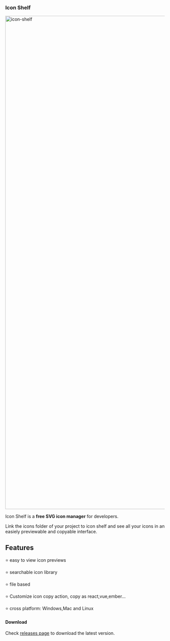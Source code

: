 ### Icon Shelf

<img width="1554" alt="icon-shelf" src="https://user-images.githubusercontent.com/21201812/134767938-7f30e3b2-2ce1-4ed6-8a61-5df0607fe858.png">

Icon Shelf is a **free SVG icon manager** for developers.

Link the icons folder of your project to icon shelf and see all your icons in an easiely previewable and copyable interface.

## Features

⭐️ easy to view icon previews

⭐️ searchable icon library

⭐️ file based

⭐️ Customize icon copy action, copy as react,vue,ember...

⭐️ cross platform: Windows,Mac and Linux

#### Download

Check [releases page](https://github.com/MrRobz/icon-shelf/releases) to download the latest version.
